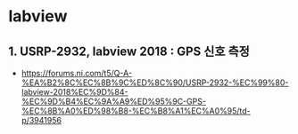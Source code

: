 # labview

## 1. USRP-2932, labview 2018 : GPS 신호 측정
- https://forums.ni.com/t5/Q-A-%EA%B2%8C%EC%8B%9C%ED%8C%90/USRP-2932-%EC%99%80-labview-2018%EC%9D%84-%EC%9D%B4%EC%9A%A9%ED%95%9C-GPS-%EC%8B%A0%ED%98%B8-%EC%B8%A1%EC%A0%95/td-p/3941956
